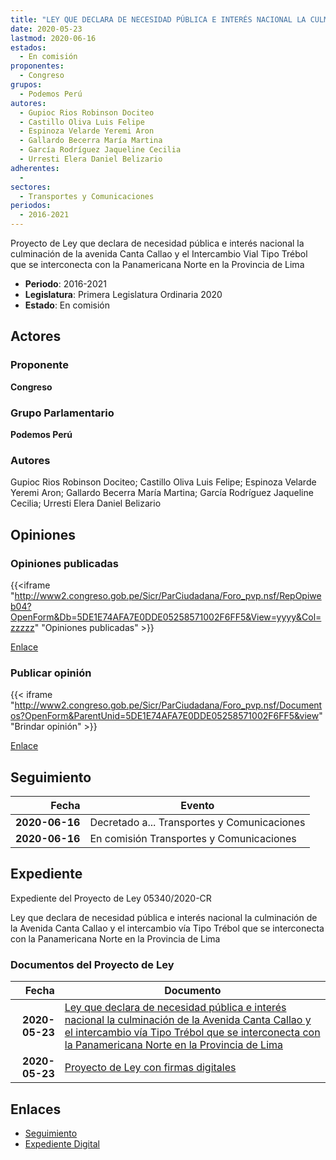 ```yaml
---
title: "LEY QUE DECLARA DE NECESIDAD PÚBLICA E INTERÉS NACIONAL LA CULMINACIÓN DE LA AVENIDA CANTA CALLAO Y EL INTERCAMBIO VIAL TIPO TRÉBOL QUE SE INTERCONECTA CON LA PANAMERICANA NORTE EN LA PROVINCIA DE LIMA"
date: 2020-05-23
lastmod: 2020-06-16
estados: 
  - En comisión
proponentes: 
  - Congreso
grupos: 
  - Podemos Perú
autores: 
  - Gupioc Rios Robinson Dociteo
  - Castillo Oliva Luis Felipe
  - Espinoza Velarde Yeremi Aron
  - Gallardo Becerra María Martina
  - García Rodríguez Jaqueline Cecilia
  - Urresti Elera Daniel Belizario
adherentes: 
  - 
sectores: 
  - Transportes y Comunicaciones
periodos: 
  - 2016-2021
---
```


Proyecto de Ley que declara de necesidad pública e interés nacional la culminación de la avenida Canta Callao y el Intercambio Vial Tipo Trébol que se interconecta con la Panamericana Norte en la Provincia de Lima

- **Periodo**: 2016-2021
- **Legislatura**: Primera Legislatura Ordinaria 2020
- **Estado**: En comisión

## Actores

### Proponente

**Congreso**

### Grupo Parlamentario

**Podemos Perú**

### Autores

Gupioc Rios Robinson Dociteo; Castillo Oliva Luis Felipe; Espinoza Velarde Yeremi Aron; Gallardo Becerra María Martina; García Rodríguez Jaqueline Cecilia; Urresti Elera Daniel Belizario


## Opiniones

### Opiniones publicadas

{{<iframe "http://www2.congreso.gob.pe/Sicr/ParCiudadana/Foro_pvp.nsf/RepOpiweb04?OpenForm&Db=5DE1E74AFA7E0DDE05258571002F6FF5&View=yyyy&Col=zzzzz" "Opiniones publicadas" >}}

[Enlace](http://www2.congreso.gob.pe/Sicr/ParCiudadana/Foro_pvp.nsf/RepOpiweb04?OpenForm&Db=5DE1E74AFA7E0DDE05258571002F6FF5&View=yyyy&Col=zzzzz)
### Publicar opinión

{{< iframe "http://www2.congreso.gob.pe/Sicr/ParCiudadana/Foro_pvp.nsf/Documentos?OpenForm&ParentUnid=5DE1E74AFA7E0DDE05258571002F6FF5&view" "Brindar opinión" >}}

[Enlace](http://www2.congreso.gob.pe/Sicr/ParCiudadana/Foro_pvp.nsf/Documentos?OpenForm&ParentUnid=5DE1E74AFA7E0DDE05258571002F6FF5&view)

## Seguimiento

| Fecha | Evento |
|------:|--------|
| **2020-06-16** | Decretado a... Transportes y Comunicaciones|
| **2020-06-16** | En comisión Transportes y Comunicaciones|


## Expediente

Expediente del Proyecto de Ley 05340/2020-CR

Ley que declara de necesidad pública e interés nacional la culminación de la Avenida Canta Callao y el intercambio vía Tipo Trébol que se interconecta con la Panamericana Norte en la Provincia de Lima


### Documentos del Proyecto de Ley

| Fecha | Documento |
|------:|--------|
| **2020-05-23** | [Ley que declara de necesidad pública e interés nacional la culminación de la Avenida Canta Callao y el intercambio vía Tipo Trébol que se interconecta con la Panamericana Norte en la Provincia de Lima](http://www.leyes.congreso.gob.pe/Documentos/2016_2021/Proyectos_de_Ley_y_de_Resoluciones_Legislativas/PL05340-20200523.pdf) |
| **2020-05-23** | [Proyecto de Ley con firmas digitales](http://www.leyes.congreso.gob.pe/Documentos/2016_2021/Proyectos_de_Ley_y_de_Resoluciones_Legislativas/Proyectos_Firmas_digitales/PL05340.pdf) |

## Enlaces 

- [Seguimiento](http://www2.congreso.gob.pehttp://www2.congreso.gob.pe/Sicr/TraDocEstProc/CLProLey2016.nsf/f7fff46988ca05b1052578e100829cc7/666d6e81531a25e805258573006a91a4?OpenDocument)
- [Expediente Digital](http://www2.congreso.gob.pehttp://www2.congreso.gob.pe/Sicr/TraDocEstProc/CLProLey2016.nsf/f7fff46988ca05b1052578e100829cc7/666d6e81531a25e805258573006a91a4?OpenDocument&Click=05257FB7005EB655.eb71d0cf91d8294e05256cdf006b5706/$Body/0.1C6C)
